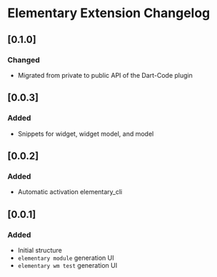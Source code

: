 # Elementary Extension Changelog

## [0.1.0]
### Changed
- Migrated from private to public API of the Dart-Code plugin

## [0.0.3]
### Added
- Snippets for widget, widget model, and model

## [0.0.2]
### Added
- Automatic activation elementary_cli

## [0.0.1]
### Added
- Initial structure
- `elementary module` generation UI
- `elementary wm test` generation UI